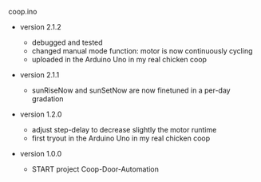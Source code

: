 coop.ino

- version 2.1.2
  - debugged and tested
  - changed manual mode function: motor is now continuously cycling
  - uploaded in the Arduino Uno in my real chicken coop

- version 2.1.1
  - sunRiseNow and sunSetNow are now finetuned in a per-day gradation

- version 1.2.0
  - adjust step-delay to decrease slightly the motor runtime 
  - first tryout in the Arduino Uno in my real chicken coop

- version 1.0.0
	- START project Coop-Door-Automation
